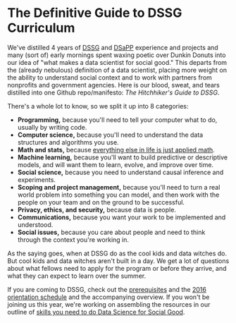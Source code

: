 # The Definitive Guide to DSSG Curriculum
We've distilled 4 years of [DSSG](http://dssg.uchicago.edu/) and [DSaPP](http://dsapp.uchicago.edu/) experience and projects and many (sort of) early mornings spent waxing poetic over Dunkin Donuts into our idea of "what makes a data scientist for social good." This departs from the (already nebulous) definition of a data scientist, placing more weight on the ability to understand social context and to work with partners from nonprofits and government agencies. Here is our blood, sweat, and tears distilled into one Github repo/manifesto: *The Hitchhiker's Guide to DSSG*.

There's a whole lot to know, so we split it up into 8 categories: 
- **Programming,** because you'll need to tell your computer what to do, usually by writing code. 
- **Computer science,** because you'll need to understand the data structures and algorithms you use.  
- **Math and stats,** because [everything else in life is just applied math](https://xkcd.com/435/).
- **Machine learning,** because you'll want to build predictive or descriptive models, and will want them to learn, evolve, and improve over time.
- **Social science,** because you need to understand causal inference and experiments.
- **Scoping and project management,** because you'll need to turn a real world problem into something you can model, and then work with the people on your team and on the ground to be successful.   
- **Privacy, ethics, and security,** because data is people.
- **Communications,** because you want your work to be implemented and understood.
- **Social issues,** because you care about people and need to think through the context you're working in.

As the saying goes, when at DSSG do as the cool kids and data witches do. But cool kids and data witches aren't built in a day. We get a lot of questions about what fellows need to apply for the program or before they arrive, and what they can expect to learn over the summer. 

If you are coming to DSSG, check out the [prerequisites](dssg-knowledge/prerequisites/) and the [2016 orientation schedule](https://docs.google.com/document/d/1Ubbc2sctElikVjUADeeo-MdYPmyi29xX1IqWKBTYR5M/edit?usp=sharing) and the accompanying overview. If you won't be joining us this year, we're working on assembling the resources in our outline of [skills you need to do Data Science for Social Good](dssg-knowledge/skillsyouneed/skillsoutline.md).

